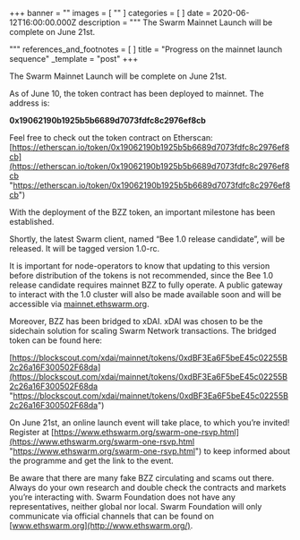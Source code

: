 +++
banner = ""
images = [ "" ]
categories = [ ]
date = 2020-06-12T16:00:00.000Z
description = """
The Swarm Mainnet Launch will be complete on June 21st.

"""
references_and_footnotes = [ ]
title = "Progress on the mainnet launch sequence"
_template = "post"
+++

The Swarm Mainnet Launch will be complete on June 21st.

As of June 10, the token contract has been deployed to mainnet. The address is:

**0x19062190b1925b5b6689d7073fdfc8c2976ef8cb**

Feel free to check out the token contract on Etherscan: [https://etherscan.io/token/0x19062190b1925b5b6689d7073fdfc8c2976ef8cb](https://etherscan.io/token/0x19062190b1925b5b6689d7073fdfc8c2976ef8cb "https://etherscan.io/token/0x19062190b1925b5b6689d7073fdfc8c2976ef8cb")

With the deployment of the BZZ token, an important milestone has been established.

Shortly, the latest Swarm client, named “Bee 1.0 release candidate”, will be released. It will be tagged version 1.0-rc.

It is important for node-operators to know that updating to this version before distribution of the tokens is not recommended, since the Bee 1.0 release candidate requires mainnet BZZ to fully operate. A public gateway to interact with the 1.0 cluster will also be made available soon and will be accessible via [mainnet.ethswarm.org](http://mainnet.ethswarm.org/).

Moreover, BZZ has been bridged to xDAI. xDAI was chosen to be the sidechain solution for scaling Swarm Network transactions. The bridged token can be found here:

[https://blockscout.com/xdai/mainnet/tokens/0xdBF3Ea6F5beE45c02255B2c26a16F300502F68da](https://blockscout.com/xdai/mainnet/tokens/0xdBF3Ea6F5beE45c02255B2c26a16F300502F68da "https://blockscout.com/xdai/mainnet/tokens/0xdBF3Ea6F5beE45c02255B2c26a16F300502F68da")

On June 21st, an online launch event will take place, to which you’re invited! Register at [https://www.ethswarm.org/swarm-one-rsvp.html](https://www.ethswarm.org/swarm-one-rsvp.html "https://www.ethswarm.org/swarm-one-rsvp.html") to keep informed about the programme and get the link to the event.

Be aware that there are many fake BZZ circulating and scams out there. Always do your own research and double check the contracts and markets you’re interacting with. Swarm Foundation does not have any representatives, neither global nor local. Swarm Foundation will only communicate via official channels that can be found on [www.ethswarm.org](http://www.ethswarm.org/).
